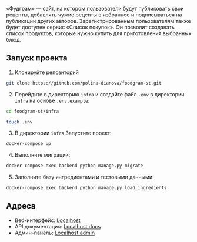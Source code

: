 «Фудграм» — сайт, на котором пользователи будут публиковать свои рецепты, добавлять чужие рецепты в избранное и подписываться на публикации других авторов. Зарегистрированным пользователям также будет доступен сервис «Список покупок». Он позволит создавать список продуктов, которые нужно купить для приготовления выбранных блюд.

## Запуск проекта

1. Клонируйте репозиторий
```bash
git clone https://github.com/polina-dianova/foodgram-st.git
```

2. Перейдите в директорию `infra` и создайте файл `.env` в директории `infra` на основе `.env.example`:
```bash
cd foodgram-st/infra
```
```bash
touch .env
```

3. В директории `infra` Запустите проект:
```bash
docker-compose up 
```

4. Выполните миграции:
```bash
docker-compose exec backend python manage.py migrate
```

5. Заполните базу ингредиентами и тестовыми данными:
```bash
docker-compose exec backend python manage.py load_ingredients
```

## Адреса

- Веб-интерфейс: [Localhost](http://localhost/)
- API документация: [Localhost docs](http://localhost/api/docs/)
- Админ-панель: [Localhost admin](http://localhost/admin/)
